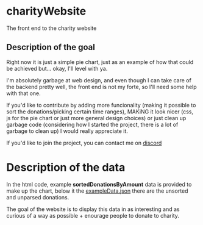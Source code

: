 # charityWebsite
The front end to the charity website

## Description of the goal

Right now it is just a simple pie chart, just as an example of how that could be achieved but... okay, I'll level with ya.

I'm absolutely garbage at web design, and even though I can take care of the backend pretty well, the front end is not my forte, so I'll need some help with that one.

If you'd like to contribute by adding more funcionality (making it possible to sort the donations/picking certain time ranges), MAKiNG it look nicer (css, js for the pie chart or just more general design choices) or just clean up garbage code (considering how I started the project, there is a lot of garbage to clean up) I would really appreciate it.

If you'd like to join the project, you can contact me on [discord](discord.gg/TSEBQvsWBr)

# Description of the data

In the html code, example **sortedDonationsByAmount** data is provided to make up the chart, below it the [exampleData.json](./sites/exampleData.json) there are the unsorted and unparsed donations.

The goal of the website is to display this data in as interesting and as curious of a way as possible + enourage people to donate to charity.